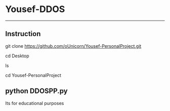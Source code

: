 # Yousef-DDOS

-----------
Instruction
--------------------------------------------------------------------
git clone https://github.com/oUnicorn/Yousef-PersonalProject.git

cd Desktop

ls

cd Yousef-PersonalProject

python DDOSPP.py
----------------------------------------------------------
Its for educational purposes
